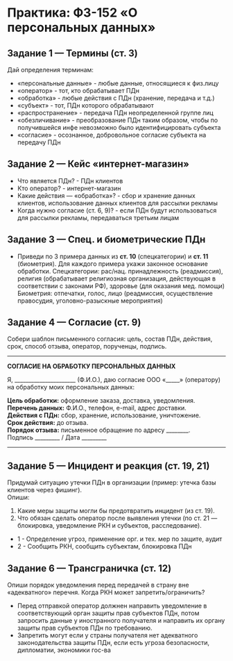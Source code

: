 # Практика: ФЗ-152 «О персональных данных»

## Задание 1 — Термины (ст. 3)
Дай определения терминам: 
- «персональные данные» - любые данные, относящиеся к физ.лицу 
- «оператор» - тот, кто обрабатывает ПДн
- «обработка» - любые действия с ПДн (хранение, передача и т.д.)
- «субъект» - тот, ПДн которого обрабатывают
- «распространение» - передача ПДн неопределенной группе лиц
- «обезличивание» - преобразование ПДн таким образом, чтобы по получившейся инфе невозможно было идентифицировать субъекта
- «согласие» - осознанное, добровольное согласие субъекта на передачу ПДн

## Задание 2 — Кейс «интернет-магазин»
- Что является ПДн? - ПДн клиентов
- Кто оператор? - интернет-магазин
- Какие действия — «обработка»? - сбор и хранение данных клиентов, использование данных клиентов для рассылки рекламы
- Когда нужно согласие (ст. 6, 9)? - если ПДн будут использоваться для рассылки рекламы, передаваться третьим лицам

## Задание 3 — Спец. и биометрические ПДн
- Приведи по 3 примера данных из **ст. 10** (спецкатегории) и **ст. 11** (биометрия). Для каждого примера укажи законное основание обработки.
Спецкатегории: рас/нац. принадлежность (реадмиссия), религия (обрабатывает религиозная организация, действующая в соответствии с законами РФ), здоровье (для оказания мед. помощи)
Биометрия: отпечатки, голос, лицо (реадмиссия, осуществление правосудия, уголовно-разыскные мероприятия)

## Задание 4 — Согласие (ст. 9)
Собери шаблон письменного согласия: цель, состав ПДн, действия, срок, способ отзыва, оператор, порученцы, подпись.

---

**СОГЛАСИЕ НА ОБРАБОТКУ ПЕРСОНАЛЬНЫХ ДАННЫХ**

Я, ______________________ (Ф.И.О.), 
даю согласие ООО «_____» (оператору) 
на обработку моих персональных данных:

**Цель обработки:** оформление заказа, доставка, уведомления.  
**Перечень данных:** Ф.И.О., телефон, e-mail, адрес доставки.  
**Действия с ПДн:** сбор, хранение, использование, уничтожение.  
**Срок действия:** до отзыва.  
**Порядок отзыва:** письменное обращение по адресу ________.  
Подпись _________ / Дата _________

---

## Задание 5 — Инцидент и реакция (ст. 19, 21)

Придумай ситуацию утечки ПДн в организации (пример: утечка базы клиентов через фишинг).  
Опиши:
1. Какие меры защиты могли бы предотвратить инцидент (из ст. 19).  
2. Что обязан сделать оператор после выявления утечки (по ст. 21 — блокировка, уведомление РКН и субъектов, расследование).

- 1 - Определение угроз, применение орг. и тех. мер по защите, аудит
- 2 - Сообщить РКН, сообщить субъектам, блокировка ПДн
 
## Задание 6 — Трансграничка (ст. 12)
Опиши порядок уведомления перед передачей в страну вне «адекватного» перечня. Когда РКН может запретить/ограничить?
- Перед отправкой оператор должнен направить уведомление в соответствующий орган защиты прав субъектов ПДн, потом запросить данные у иностранного получателя и направить их органу защиты прав субъектов ПДн по требованию. 
- Запретить могут если у страны получателя нет адекватного законодательства защиты ПДн, если есть угроза безопасности, дипломатии, экономики гос-ва 